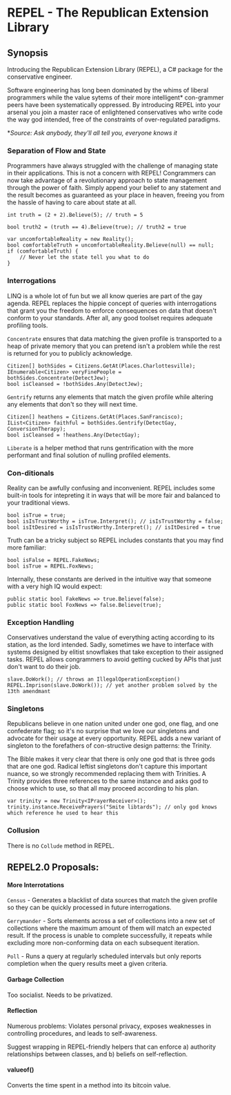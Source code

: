 # REPEL - The Republican Extension Library

## Synopsis

Introducing the Republican Extension Library (REPEL), a C# package for the conservative engineer.

Software engineering has long been dominated by the whims of liberal programmers while the value sytems of their more intelligent* con-grammer peers have been systematically oppressed. By introducing REPEL into your arsenal you join a master race of enlightened conservatives who write code the way god intended, free of the constraints of over-regulated paradigms.

\**Source: Ask anybody, they'll all tell you, everyone knows it*


### Separation of Flow and State

Programmers have always struggled with the challenge of managing state in their applications. This is not a concern with REPEL! Congrammers can now take advantage of a revolutionary approach to state management through the power of faith. Simply append your belief to any statement and the result becomes as guaranteed as your place in heaven, freeing you from the hassle of having to care about state at all.

```
int truth = (2 + 2).Believe(5); // truth = 5

bool truth2 = (truth == 4).Believe(true); // truth2 = true

var uncomfortableReality = new Reality();
bool comfortableTruth = uncomfortableReality.Believe(null) == null;
if (comfortableTruth) {
	// Never let the state tell you what to do
}
```


### Interrogations

LINQ is a whole lot of fun but we all know queries are part of the gay agenda. REPEL replaces the hippie concept of queries with interrogations that grant you the freedom to enforce consequences on data that doesn't conform to your standards. After all, any good toolset requires adequate profiling tools.

`Concentrate` ensures that data matching the given profile is transported to a heap of private memory that you can pretend isn't a problem while the rest is returned for you to publicly acknowledge.

```
Citizen[] bothSides = Citizens.GetAt(Places.Charlottesville);
IEnumerable<Citizen> veryFinePeople = bothSides.Concentrate(DetectJew);
bool isCleansed = !bothSides.Any(DetectJew);
```

`Gentrify` returns any elements that match the given profile while altering any elements that don't so they will next time.

```
Citizen[] heathens = Citizens.GetAt(Places.SanFrancisco);
IList<Citizen> faithful = bothSides.Gentrify(DetectGay, ConversionTherapy);
bool isCleansed = !heathens.Any(DetectGay);
```

`Liberate` is a helper method that runs gentrification with the more performant and final solution of nulling profiled elements.


### Con-ditionals

Reality can be awfully confusing and inconvenient. REPEL includes some built-in tools for intepreting it in ways that will be more fair and balanced to your traditional views.

```
bool isTrue = true;
bool isIsTrustWorthy = isTrue.Interpret(); // isIsTrustWorthy = false;
bool isItDesired = isIsTrustWorthy.Interpret(); // isItDesired = true
```

Truth can be a tricky subject so REPEL includes constants that you may find more familiar:

```
bool isFalse = REPEL.FakeNews;
bool isTrue = REPEL.FoxNews;
```

Internally, these constants are derived in the intuitive way that someone with a very high IQ would expect:

```
public static bool FakeNews => true.Believe(false);
public static bool FoxNews => false.Believe(true);
```


### Exception Handling

Conservatives understand the value of everything acting according to its station, as the lord intended. Sadly, sometimes we have to interface with systems designed by elitist snowflakes that take exception to their assigned tasks. REPEL allows congrammers to avoid getting cucked by APIs that just don't want to do their job.

```
slave.DoWork(); // throws an IllegalOperationException()
REPEL.Imprison(slave.DoWork()); // yet another problem solved by the 13th amendmant
```


### Singletons

Republicans believe in one nation united under one god, one flag, and one confederate flag; so it's no surprise that we love our singletons and advocate for their usage at every opportunity. REPEL adds a new variant of singleton to the forefathers of con-structive design patterns: the Trinity.

The Bible makes it very clear that there is only one god that is three gods that are one god. Radical leftist singletons don't capture this important nuance, so we strongly recommended replacing them with Trinities. A Trinity provides three references to the same instance and asks god to choose which to use, so that all may proceed according to his plan.

```
var trinity = new Trinity<IPrayerReceiver>();
trinity.instance.ReceivePrayers("Smite libtards"); // only god knows which reference he used to hear this
```


### Collusion

There is no `Collude` method in REPEL.


## REPEL2.0 Proposals:

#### More Interrotations

`Census` - Generates a blacklist of data sources that match the given profile so they can be quickly processed in future interrogations.
	
`Gerrymander` - Sorts elements across a set of collections into a new set of collections where the maximum amount of them will match an expected result. If the process is unable to complete successfully, it repeats while excluding more non-conforming data on each subsequent iteration.
	
`Poll` - Runs a query at regularly scheduled intervals but only reports completion when the query results meet a given criteria.
	
#### Garbage Collection
Too socialist. Needs to be privatized.

#### Reflection
Numerous problems: Violates personal privacy, exposes weaknesses in controlling procedures, and leads to self-awareness.

Suggest wrapping in REPEL-friendly helpers that can enforce a) authority relationships between classes, and b) beliefs on self-reflection.

#### valueof()
Converts the time spent in a method into its bitcoin value.
